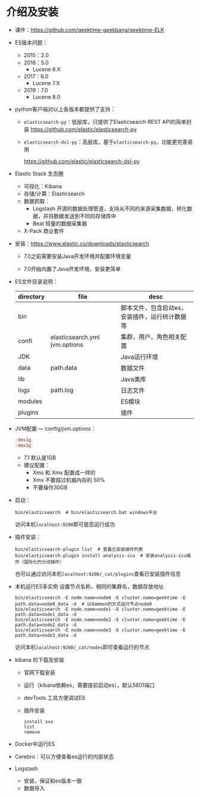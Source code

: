 # 介绍及安装

* 课件：https://github.com/geektime-geekbang/geektime-ELK

* ES版本问题：

  * 2015：2.0
  * 2016：5.0
    * Lucene 6.X
  * 2017：6.0
    * Lucene 7.X
  * 2019：7.0
    * Lucene 8.0

* python客户端对以上各版本都提供了支持：

  * `elasticsearch-py`：低层库，只提供了Elasticsearch REST API的简单封装
    <https://github.com/elastic/elasticsearch-py>

  * `elasticsearch-dsl-py`：高层库，基于`elasticsearch-py`，功能更完善易用

    <https://github.com/elastic/elasticsearch-dsl-py>

* Elastic Stack 生态圈

  * 可视化：Kibana
  * 存储/计算：Elasticsearch
  * 数据抓取：
    * Logstash 开源的数据处理管道，支持从不同的来源采集数据，转化数据，并将数据发送到不同的存储库中
    * Beat 轻量的数据采集器
  * X-Pack 商业套件

* 安装：<https://www.elastic.co/downloads/elasticsearch>

  * 7.0之前需要安装Java开发环境并配置环境变量

  * 7.0开始内置了Java开发环境，安装更简单

* ES文件目录说明：

  | directory | file                          | desc                                           |
  | --------- | ----------------------------- | ---------------------------------------------- |
  | bin       |                               | 脚本文件，包含启动es，安装插件，运行统计数据等 |
  | confi     | elasticsearch.yml jvm.options | 集群，用户，角色相关配置                       |
  | JDK       |                               | Java运行环境                                   |
  | data      | path.data                     | 数据文件                                       |
  | lib       |                               | Java类库                                       |
  | logs      | path.log                      | 日志文件                                       |
  | modules   |                               | ES模块                                         |
  | plugins   |                               | 插件                                           |

* JVM配置  — config/jvm.options：

  ```ini
  -Xms1g
  -Xmx1g
  ```

  - 7.1 默认是1GB
  - 建议配置：
    - Xms 和 Xmx 配置成一样的
    - Xmx 不要超过机器内存的 50%
    - 不要操作30GB

* 启动：

  ```shell
  bin/elasticsearch  # bin/elasticsearch.bat windows平台
  ```

  访问本机`localhost:9200`即可是否运行成功

* 插件安装：

  ```shell
  bin/elasticsearch-plugin list  # 查看已安装插件列表
  bin/elasticsearch-plugin install analysis-icu  # 安装analysis-icu插件（国际化的分词插件）
  ```

  也可以通过访问本机`localhost:9200/_cat/plugins`查看已安装插件信息

* 本机运行ES多实例
  设置节点名称，相同的集群名，数据存放地址

  ```shell
  bin/elasticsearch -E node.name=node0 -E cluster.name=geektime -E path.data=node0_data -d  # 以dammon的方式运行节点node0
  bin/elasticsearch -E node.name=node1 -E cluster.name=geektime -E path.data=node1_data -d
  bin/elasticsearch -E node.name=node2 -E cluster.name=geektime -E path.data=node2_data -d
  bin/elasticsearch -E node.name=node3 -E cluster.name=geektime -E path.data=node3_data -d
  ```

  访问本机`localhost:9200/_cat/nodes`即可查看运行的节点

* kibana 的下载及安装

  * 官网下载安装

  * 运行（kibana依赖es，需要提前启动es），默认5601端口

  * devTools 工具方便调试ES

  * 插件安装

    ```shell
    install xxx
    list
    remove
    ```

    

* Docker中运行ES

* Cerebro：可以方便查看es运行的内部状态

* Logstash

  * 安装，保证和es版本一致
  * 数据导入

